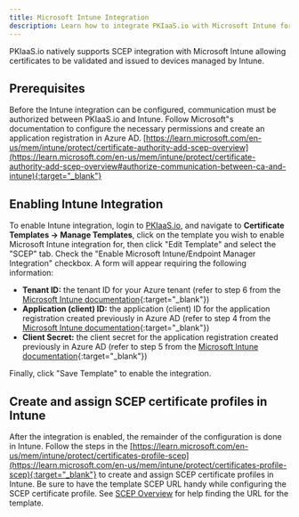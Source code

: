 ```yaml
---
title: Microsoft Intune Integration
description: Learn how to integrate PKIaaS.io with Microsoft Intune for SCEP certificate issuance.
---
```

PKIaaS.io natively supports SCEP integration with Microsoft Intune allowing certificates to be validated and issued to devices managed by Intune.

## Prerequisites
Before the Intune integration can be configured, communication must be authorized between PKIaaS.io and Intune. Follow Microsoft"s documentation to configure the necessary permissions and create an application registration in Azure AD. [https://learn.microsoft.com/en-us/mem/intune/protect/certificate-authority-add-scep-overview](https://learn.microsoft.com/en-us/mem/intune/protect/certificate-authority-add-scep-overview#authorize-communication-between-ca-and-intune){:target="_blank"}

## Enabling Intune Integration
To enable Intune integration, login to [PKIaaS.io](https://www.pkiaas.io/auth/login), and navigate to **Certificate Templates -> Manage Templates**, click on the template you wish to enable Microsoft Intune integration for, then click "Edit Template" and select the "SCEP" tab. Check the "Enable Microsoft Intune/Endpoint Manager Integration" checkbox. A form will appear requiring the following information:

* **Tenant ID:** the tenant ID for your Azure tenant (refer to step 6 from the [Microsoft Intune documentation](https://learn.microsoft.com/en-us/mem/intune/protect/certificate-authority-add-scep-overview#authorize-communication-between-ca-and-intune){:target="_blank"})
* **Application (client) ID:** the application (client) ID for the application registration created previously in Azure AD (refer to step 4 from the [Microsoft Intune documentation](https://learn.microsoft.com/en-us/mem/intune/protect/certificate-authority-add-scep-overview#authorize-communication-between-ca-and-intune){:target="_blank"})
* **Client Secret:** the client secret for the application registration created previously in Azure AD (refer to step 5 from the [Microsoft Intune documentation](https://learn.microsoft.com/en-us/mem/intune/protect/certificate-authority-add-scep-overview#authorize-communication-between-ca-and-intune){:target="_blank"})

Finally, click "Save Template" to enable the integration.

## Create and assign SCEP certificate profiles in Intune
After the integration is enabled, the remainder of the configuration is done in Intune. Follow the steps in the [https://learn.microsoft.com/en-us/mem/intune/protect/certificates-profile-scep](https://learn.microsoft.com/en-us/mem/intune/protect/certificates-profile-scep){:target="_blank"} to create and assign SCEP certificate profiles in Intune. Be sure to have the template SCEP URL handy while configuring the SCEP certificate profile. See [SCEP Overview](overview.md/#scep-url) for help finding the URL for the template.